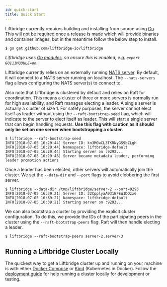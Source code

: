 ```yaml
---
id: quick-start
title: Quick Start
---
```


Liftbridge currently requires building and installing from source using
[Go](https://golang.org/doc/install). This will not be required once a release
is made which will provide binaries and container images, but in the meantime
follow the below step to install.

```shell
$ go get github.com/liftbridge-io/liftbridge
```
*Liftbridge uses [Go modules](https://github.com/golang/go/wiki/Modules), so
ensure this is enabled, e.g. `export GO111MODULE=on`.*

Liftbridge currently relies on an externally running
[NATS server](https://github.com/nats-io/gnatsd). By default, it will connect
to a NATS server running on localhost. The `--nats-servers` flag allows
configuring the NATS server(s) to connect to.

Also note that Liftbridge is clustered by default and relies on Raft for
coordination. This means a cluster of three or more servers is normally run
for high availability, and Raft manages electing a leader. A single server is
actually a cluster of size 1. For safety purposes, the server cannot elect
itself as leader without using the `--raft-bootstrap-seed` flag, which will
indicate to the server to elect itself as leader. This will start a single
server that can begin handling requests. **Use this flag with caution as it should
only be set on one server when bootstrapping a cluster.**

```shell
$ liftbridge --raft-bootstrap-seed
INFO[2018-07-05 16:29:44] Server ID: kn3MGwCL3TKRNyGS9bZLgH
INFO[2018-07-05 16:29:44] Namespace: liftbridge-default
INFO[2018-07-05 16:29:44] Starting server on :9292...
INFO[2018-07-05 16:29:46] Server became metadata leader, performing leader promotion actions
```

Once a leader has been elected, other servers will automatically join the cluster.
We set the `--data-dir` and `--port` flags to avoid clobbering the first server.

```shell
$ liftbridge --data-dir /tmp/liftbridge/server-2 --port=9293
INFO[2018-07-05 16:39:21] Server ID: 32CpplyaA031EFEW1DQzx6
INFO[2018-07-05 16:39:21] Namespace: liftbridge-default
INFO[2018-07-05 16:39:21] Starting server on :9293...
```

We can also bootstrap a cluster by providing the explicit cluster configuration.
To do this, we provide the IDs of the participating peers in the cluster using the
`--raft-bootstrap-peers` flag. Raft will then handle electing a leader.

```shell
$ liftbridge --raft-bootstrap-peers server-2,server-3
```

## Running a Liftbridge Cluster Locally

The quickest way to get a Liftbridge cluster up and running on your machine is
with either [Docker Compose](https://docs.docker.com/compose) or
[Kind](https://kind.sigs.k8s.io) (Kubernetes in Docker). Follow the
[deployment guide](./deployment.md) for help running a cluster locally for
development or testing.
